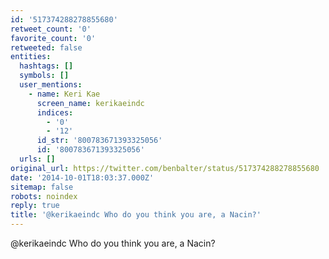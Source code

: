 ```yaml
---
id: '517374288278855680'
retweet_count: '0'
favorite_count: '0'
retweeted: false
entities:
  hashtags: []
  symbols: []
  user_mentions:
    - name: Keri Kae
      screen_name: kerikaeindc
      indices:
        - '0'
        - '12'
      id_str: '800783671393325056'
      id: '800783671393325056'
  urls: []
original_url: https://twitter.com/benbalter/status/517374288278855680
date: '2014-10-01T18:03:37.000Z'
sitemap: false
robots: noindex
reply: true
title: '@kerikaeindc Who do you think you are, a Nacin?'
---
```


@kerikaeindc Who do you think you are, a Nacin?
